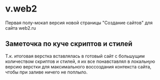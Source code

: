 # v.web2
Первая полу-мокап версия новой страницы "Создание сайтов" для сайта web2.ru

## Заметочка по куче скриптов и стилей
Т.к. итоговая верстка вставлялась в готовый сайт с большущим количеством скриптов и стилей, я их все понавставлял в локальную версию верстки для максимального воссоздания контекста сайта, чтобы при заливе ничего не поплыло.